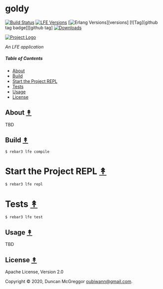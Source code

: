 # goldy

[![Build Status][travis badge]][travis]
[![LFE Versions][lfe badge]][lfe]
[![Erlang Versions][erlang badge]][versions]
[![Tag][github tag badge]][github tag]
[![Downloads][hex downloads]][hex package]

[![Project Logo][logo]][logo-large]

*An LFE application*

##### Table of Contents

* [About](#about-)
* [Build](#build-)
* [Start the Project REPL](#start-the-repl-)
* [Tests](#tests-)
* [Usage](#usage-)
* [License](#license-)

## About [&#x219F;](#table-of-contents)

TBD

## Build [&#x219F;](#table-of-contents)

```shell
$ rebar3 lfe compile
```

# Start the Project REPL [&#x219F;](#table-of-contents)

```shell
$ rebar3 lfe repl
```

# Tests [&#x219F;](#table-of-contents)

```shell
$ rebar3 lfe test
```

## Usage [&#x219F;](#table-of-contents)

TBD

## License [&#x219F;](#table-of-contents)

Apache License, Version 2.0

Copyright © 2020, Duncan McGreggor <oubiwann@gmail.com>.

<!-- Named page links below: /-->

[logo]: https://avatars1.githubusercontent.com/u/3434967?s=250
[logo-large]: https://avatars1.githubusercontent.com/u/3434967
[github]: https://github.com/ORG/goldy
[gitlab]: https://gitlab.com/ORG/goldy
[travis]: https://travis-ci.org/ORG/goldy
[travis badge]: https://img.shields.io/travis/ORG/goldy.svg
[gh-actions-badge]: https://github.com/ORG/goldy/workflows/Go/badge.svg
[gh-actions]: https://github.com/ORG/goldy/actions
[lfe]: https://github.com/rvirding/lfe
[lfe badge]: https://img.shields.io/badge/lfe-1.3.0-blue.svg
[erlang badge]: https://img.shields.io/badge/erlang-19%20to%2023-blue.svg
[version]: https://github.com/ORG/goldy/blob/master/.travis.yml
[github tags]: https://github.com/ORG/goldy/tags
[github tags badge]: https://img.shields.io/github/tag/ORG/goldy.svg
[github downloads]: https://img.shields.io/github/downloads/ORG/goldy/total.svg
[hex badge]: https://img.shields.io/hexpm/v/goldy.svg?maxAge=2592000
[hex package]: https://hex.pm/packages/goldy
[hex downloads]: https://img.shields.io/hexpm/dt/goldy.svg

